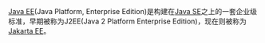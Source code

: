 [Java EE](https://www.oracle.com/java/technologies/java-ee-glance.html)(Java Platform, Enterprise Edition)是构建在[Java SE](https://www.oracle.com/technetwork/java/javase/overview/index.html)之上的一套企业级标准，早期被称为J2EE(Java 2 Platform Enterprise Edition)，现在则被称为[Jakarta EE](https://jakarta.ee/)。